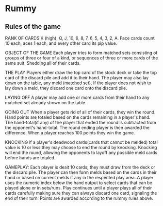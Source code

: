 # Rummy

## Rules of the game

RANK OF CARDS
K (high), Q, J, 10, 9, 8, 7, 6, 5, 4, 3, 2, A.
Face cards count 10 each, aces 1 each, and every other card its pip value.

OBJECT OF THE GAME
Each player tries to form matched sets consisting of groups of three or four of a kind, or sequences of three or more cards of the same suit. Shedding all of their cards.

THE PLAY
Players either draw the top card of the stock deck or take the top card of the discard pile and add it to their hand. The player may also lay down on the table, any meld (matched set). If the player does not wish to lay down a meld, they discard one card onto the discard pile.

LAYING OFF
A player may add one or more cards from their hand to any matched set already shown on the table.

GOING OUT
When a player gets rid of all of their cards, they win the round.
Hand points are totaled based on the cards remaining in a player's hand.
The hand-total(if any) of the player that ended the round is subtracted from the opponent's hand-total.
The round ending player is then awarded the difference.
When a player reaches 100 points they win the game.

KNOCKING
If a player's deadwood cards(cards that cannot be melded) total value is 10 or less they may choose to end the round by knocking.
Knocking will end the round, allowing the opponents to layoff any possible meld cards before hands are totaled.


GAMEPLAY:
Each player is dealt 10 cards, they must draw from the deck or the discard pile.
The player can then form melds based on the cards in their hand or based on current melds if any in the respected play area.
A player uses the numeric index below the hand output to select cards that can be played alone or in sets/runs. Play continues until a player plays all of their cards carefully making sure they can always discard one card, signaling the end of their turn. Points are awarded according to the rummy rules above.
